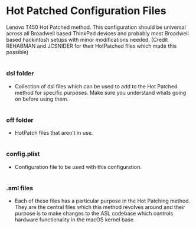 # Hot Patched Configuration Files

Lenovo T450 Hot Patched method. This configuration should be universal across all Broadwell based ThinkPad devices and probably most Broadwell based hackintosh setups with minor modifications needed. (Credit REHABMAN and JCSNIDER for their HotPatched files which made this possible)

#

### dsl folder
 
- Collection of dsl files which can be used to add to the Hot Patched method for specific purposes. Make sure you understand whats going on before using them.

#

### off folder

- HotPatch files that aren't in use.

#

### config.plist

- Configuration file to be used with this configuration.

#

### .aml files

- Each of these files has a particular purpose in the Hot Patching method. They are the central files which this method revolves around and their purpose is to make changes to the ASL codebase which controls hardware functionality in the macOS kernel base. 